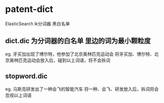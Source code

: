 # patent-dict
ElasticSearch  ik分词器  黑白名单

## dict.dic  为分词器的白名单  里边的词为最小颗粒度
eg. 牙买加出现了博尔特，他参加了北京奥林匹克运动会
将牙买加、博尔特、北京奥林匹克运动会放入后，碰到以上词语，将不会拆词

## stopword.dic
eg. 马斯克研发出了一种会飞的智能汽车
将一种、会飞、研发放入后，拆词将会忽视以上词语